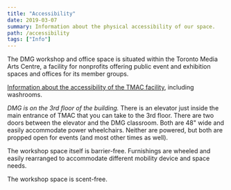 ```yaml
---
title: "Accessibility"
date: 2019-03-07
summary: Information about the physical accessibility of our space.
path: /accessibility
tags: ["Info"]
---
```


The DMG workshop and office space is situated within the Toronto Media Arts Centre, a facility for nonprofits offering public event and exhibition spaces and offices for its member groups.

[Information about the accessibility of the TMAC facility](https://toronto-media-arts-centre.gitbook.io/procedure-manual/policies/accessibility), including washrooms.

_DMG is on the 3rd floor of the building._ There is an elevator just inside the main entrance of TMAC that you can take to the 3rd floor. There are two doors between the elevator and the DMG classroom. Both are 48" wide and easily accommodate power wheelchairs. Neither are powered, but both are propped open for events (and most other times as well).

The workshop space itself is barrier-free. Furnishings are wheeled and easily rearranged to accommodate different mobility device and space needs.

The workshop space is scent-free.
